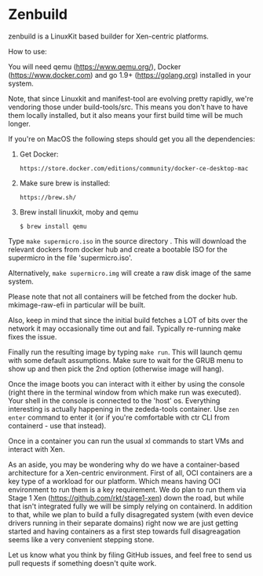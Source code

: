 # Zenbuild

zenbuild is a LinuxKit based builder for Xen-centric platforms.

How to use:

You will need qemu (https://www.qemu.org/), Docker (https://www.docker.com) 
and go 1.9+ (https://golang.org) installed in your system.

Note, that since Linuxkit and manifest-tool are evolving pretty rapidly, we're
vendoring those under build-tools/src. This means you don't have to have them
locally installed, but it also means your first build time will be much longer.

If you're on MacOS the following steps should get you all the dependencies:
   1. Get Docker:
      ```
      https://store.docker.com/editions/community/docker-ce-desktop-mac
      ```
   2. Make sure brew is installed:
      ```
      https://brew.sh/
      ```
   3. Brew install linuxkit, moby and qemu
      ```
      $ brew install qemu
      ```

Type `make supermicro.iso` in the source directory . This will
download the relevant dockers from docker hub and create a bootable
ISO for the supermicro in the file 'supermicro.iso'.

Alternatively, `make supermicro.img` will create a raw disk image of
the same system.

Please note that not all containers will be fetched from the docker
hub. mkimage-raw-efi in particular will be built.

Also, keep in mind that since the initial build fetches a LOT of bits
over the network it may occasionally time out and fail. Typically
re-running make fixes the issue.

Finally run the resulting image by typing `make run`. This will launch
qemu with some default assumptions. Make sure to wait for the GRUB menu
to show up and then pick the 2nd option (otherwise image will hang).

Once the image boots you can interact with it either by using the console
(right there in the terminal window from which make run was executed).
Your shell in the console is connected to the 'host' os. Everything
interesting is actually happening in the zededa-tools container. Use
`zen enter` command to enter it (or if you're comfortable with ctr CLI
from containerd - use that instead).

Once in a container you can run the usual xl commands to start VMs and
interact with Xen.

As an aside, you may be wondering why do we have a container-based
architecture for a Xen-centric environment. First of all, OCI containers
are a key type of a workload for our platform. Which means having
OCI environment to run them is a key requirement. We do plan to run them
via Stage 1 Xen (https://github.com/rkt/stage1-xen) down the road, but 
while that isn't integrated fully we will be simply relying on containerd.
In addition to that, while we plan to build a fully disagregated system 
(with even device drivers running in their separate domains) right now
we are just getting started and having containers as a first step towards
full disagreagation seems like a very convenient stepping stone. 

Let us know what you think by filing GitHub issues, and feel free to 
send us pull requests if something doesn't quite work.
